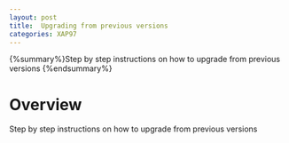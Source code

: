 ```yaml
---
layout: post
title:  Upgrading from previous versions
categories: XAP97
---
```


{%summary%}Step by step instructions on how to upgrade from previous versions {%endsummary%}

# Overview
Step by step instructions on how to upgrade from previous versions

